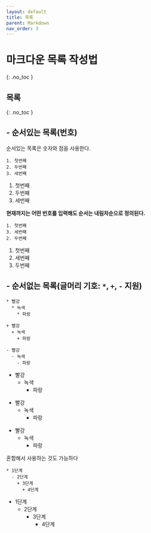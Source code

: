 ```yaml
---
layout: default
title: 목록
parent: Markdown
nav_order: 3
---
```


# 마크다운 목록 작성법  
{: .no_toc }

## 목록  
{: .no_toc }
## - 순서있는 목록(번호)  

순서있는 목록은 숫자와 점을 사용한다.  
```
1. 첫번째
2. 두번째
3. 세번째
```  
1. 첫번째  
2. 두번째  
3. 세번째  

**현재까지는 어떤 번호를 입력해도 순서는 내림차순으로 정의된다.**  
```
1. 첫번째
3. 세번째
2. 두번째
```  
1. 첫번째  
3. 세번째  
2. 두번째  

## - 순서없는 목록(글머리 기호: `*`, `+`, `-` 지원)  
```
* 빨강
  * 녹색
    * 파랑

+ 빨강
  + 녹색
    + 파랑

- 빨강
  - 녹색
    - 파랑
```  
* 빨강
  * 녹색
    * 파랑  

+ 빨강
  + 녹색
    + 파랑  

- 빨강
  - 녹색
    - 파랑  

혼합해서 사용하는 것도 가능하다  
```
* 1단계
  - 2단계
    + 3단계
      + 4단계
```  
* 1단계
  - 2단계
    + 3단계
      + 4단계